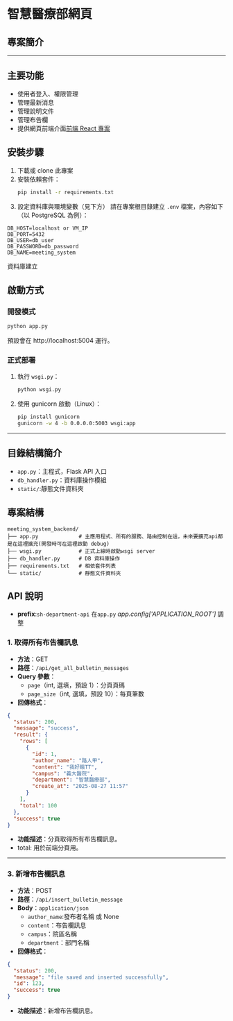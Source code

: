 # 智慧醫療部網頁

## 專案簡介



---

## 主要功能

- 使用者登入、權限管理
- 管理最新消息
- 管理說明文件
- 管理布告欄
- 提供網頁前端介面[前端 React 專案]()

## 安裝步驟

1. 下載或 clone 此專案
2. 安裝依賴套件：
   ```bash
   pip install -r requirements.txt
   ```
3. 設定資料庫與環境變數（見下方）
   請在專案根目錄建立 `.env` 檔案，內容如下（以 PostgreSQL 為例）：

```
DB_HOST=localhost or VM_IP
DB_PORT=5432
DB_USER=db_user
DB_PASSWORD=db_password
DB_NAME=meeting_system
```

資料庫建立

## 啟動方式

### 開發模式

```bash
python app.py
```

預設會在 http://localhost:5004 運行。

### 正式部署

1. 執行 `wsgi.py`：
   ```bash
   python wsgi.py
   ```
2. 使用 gunicorn 啟動（Linux）：
   ```bash
   pip install gunicorn
   gunicorn -w 4 -b 0.0.0.0:5003 wsgi:app
   ```

---

## 目錄結構簡介

- `app.py`：主程式，Flask API 入口
- `db_handler.py`：資料庫操作模組
- `static/`:靜態文件資料夾

## 專案結構

```
meeting_system_backend/
├── app.py             # 主應用程式、所有的服務、路由控制在這，未來要擴充api都是在這裡擴充(開發時可在這裡啟動 debug)
├── wsgi.py            # 正式上線時啟動wsgi server
├── db_handler.py      # DB 資料庫操作
├── requirements.txt   # 相依套件列表
└── static/            # 靜態文件資料夾

```

## API 說明

- **prefix**:`sh-department-api`
  在`app.py` _app.config['APPLICATION_ROOT']_ 調整

### 1. 取得所有布告欄訊息

- **方法**：GET
- **路徑**：`/api/get_all_bulletin_messages`
- **Query 參數**：
  - `page`（int, 選填，預設 1）：分頁頁碼
  - `page_size`（int, 選填，預設 10）：每頁筆數
- **回傳格式**：

```json
{
  "status": 200,
  "message": "success",
  "result": {
    "rows": [
      {
        "id": 1,
        "author_name": "路人甲",
        "content": "我好餓TT",
        "campus": "義大醫院",
        "department": "智慧醫療部",
        "create_at": "2025-08-27 11:57"
      }
    ],
    "total": 100
  },
  "success": true
}
```

- **功能描述**：分頁取得所有布告欄訊息。
- total: 用於前端分頁用。

---

### 3. 新增布告欄訊息

- **方法**：POST
- **路徑**：`/api/insert_bulletin_message`
- **Body**：`application/json`
  - `author_name`:發布者名稱 或 None
  - `content`：布告欄訊息
  - `campus`：院區名稱
  - `department`：部門名稱
- **回傳格式**：

```json
{
  "status": 200,
  "message": "file saved and inserted successfully",
  "id": 123, 
  "success": true
}
```

- **功能描述**：新增布告欄訊息。
